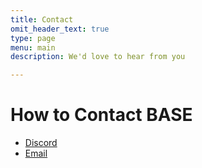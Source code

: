 ```yaml
---
title: Contact
omit_header_text: true
type: page
menu: main
description: We'd love to hear from you

---
```

# How to Contact BASE

- [Discord](https://discord.gg/4mV77At86e)
- [Email](mailto:contact@base205al.org) 